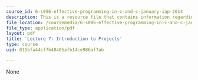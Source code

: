 ```yaml
---
course_id: 6-s096-effective-programming-in-c-and-c-january-iap-2014
description: This is a resource file that contains information regarding lecture 7.
file_location: /coursemedia/6-s096-effective-programming-in-c-and-c-january-iap-2014/015bfa44cf7b48405afb14ce986af7ab_MIT6_S096IAP14_Lecture7.pdf
file_type: application/pdf
layout: pdf
title: 'Lecture 7: Introduction to Projects'
type: course
uid: 015bfa44cf7b48405afb14ce986af7ab

---
```

None